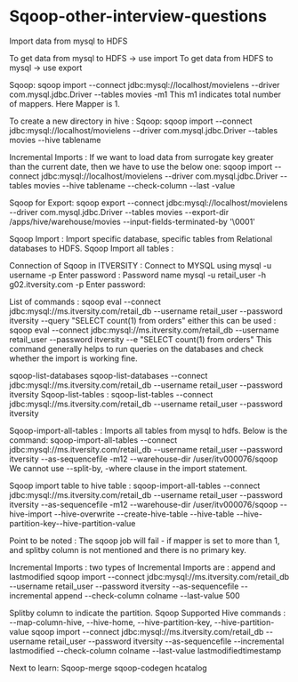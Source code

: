 # Sqoop-other-interview-questions
Import data from mysql to HDFS

To get data from mysql to HDFS  -> use import
To get data from HDFS to mysql -> use export

Sqoop: sqoop import --connect jdbc:mysql://localhost/movielens --driver com.mysql.jdbc.Driver --tables movies -m1
This m1 indicates total number of mappers. Here Mapper is 1.

To create a new directory in hive :
Sqoop: sqoop import --connect jdbc:mysql://localhost/movielens --driver com.mysql.jdbc.Driver --tables movies --hive tablename

Incremental Imports :
If we want to load data from surrogate key greater than the current date, then we have to use the below one:
sqoop import --connect jdbc:mysql://localhost/movielens --driver com.mysql.jdbc.Driver --tables movies --hive tablename --check-column --last -value

Sqoop for Export:
sqoop export --connect jdbc:mysql://localhost/movielens --driver com.mysql.jdbc.Driver --tables movies --export-dir /apps/hive/warehouse/movies --input-fields-terminated-by '\0001'

Sqoop Import :
Import specific database, specific tables from Relational databases to HDFS.
Sqoop Import all tables :


Connection of Sqoop in ITVERSITY :
Connect to MYSQL using mysql -u username -p 
Enter password : Password name
 mysql -u retail_user -h g02.itversity.com -p
Enter password:


List of commands :
sqoop eval --connect jdbc:mysql://ms.itversity.com/retail_db  --username retail_user  --password itversity   --query "SELECT count(1) from orders"
either this can be used :
sqoop eval --connect jdbc:mysql://ms.itversity.com/retail_db  --username retail_user  --password itversity   --e "SELECT count(1) from orders"
This command generally helps to run queries on the databases and check whether the import is working fine.

sqoop-list-databases 
sqoop-list-databases --connect jdbc:mysql://ms.itversity.com/retail_db --username retail_user  --password itversity
Sqoop-list-tables :
 sqoop-list-tables --connect jdbc:mysql://ms.itversity.com/retail_db --username retail_user  --password itversity
 
 Sqoop-import-all-tables : Imports all tables from mysql to hdfs. Below is the command:
 sqoop-import-all-tables --connect jdbc:mysql://ms.itversity.com/retail_db --username retail_user --password itversity --as-sequencefile -m12 --warehouse-dir /user/itv000076/sqoop
We cannot use --split-by, -where clause in the import statement.

Sqoop import table to hive table :
sqoop-import-all-tables --connect jdbc:mysql://ms.itversity.com/retail_db --username retail_user --password itversity --as-sequencefile -m12 --warehouse-dir /user/itv000076/sqoop --hive-import --hive-overwrite --create-hive-table --hive-table --hive-partition-key--hive-partition-value

Point to be noted : The sqoop job will fail - if mapper is set to more than 1, and splitby column is not mentioned and there is no primary key.

Incremental Imports : two types of Incremental Imports are : append and lastmodified
sqoop import --connect jdbc:mysql://ms.itversity.com/retail_db --username retail_user --password itversity --as-sequencefile --incremental append --check-column colname
--last-value 500

Splitby column to indicate the partition. 
Sqoop Supported Hive commands :
--map-column-hive, --hive-home, --hive-partition-key, --hive-partition-value
sqoop import --connect jdbc:mysql://ms.itversity.com/retail_db --username retail_user --password itversity --as-sequencefile --incremental lastmodified --check-column colname
--last-value lastmodifiedtimestamp


Next to learn: Sqoop-merge
sqoop-codegen
hcatalog
 
